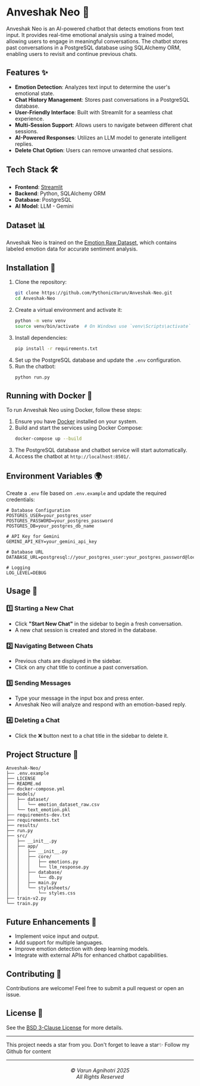 # Anveshak Neo 🤖

Anveshak Neo is an AI-powered chatbot that detects emotions from text input. It provides real-time emotional analysis using a trained model, allowing users to engage in meaningful conversations. The chatbot stores past conversations in a PostgreSQL database using SQLAlchemy ORM, enabling users to revisit and continue previous chats.

## Features ✨

- **Emotion Detection**: Analyzes text input to determine the user's emotional state.
- **Chat History Management**: Stores past conversations in a PostgreSQL database.
- **User-Friendly Interface**: Built with Streamlit for a seamless chat experience.
- **Multi-Session Support**: Allows users to navigate between different chat sessions.
- **AI-Powered Responses**: Utilizes an LLM model to generate intelligent replies.
- **Delete Chat Option**: Users can remove unwanted chat sessions.

## Tech Stack 🛠️

- **Frontend**: [Streamlit](https://streamlit.io/)
- **Backend**: Python, SQLAlchemy ORM
- **Database**: PostgreSQL
- **AI Model**: LLM - Gemini

## Dataset 📊
Anveshak Neo is trained on the [Emotion Raw Dataset](https://huggingface.co/datasets/Rizqi/emotion-raw), which contains labeled emotion data for accurate sentiment analysis.

## Installation 🚀

1. Clone the repository:
   ```sh
   git clone https://github.com/PythonicVarun/Anveshak-Neo.git
   cd Anveshak-Neo
   ```
2. Create a virtual environment and activate it:
   ```sh
   python -m venv venv
   source venv/bin/activate  # On Windows use `venv\Scripts\activate`
   ```
3. Install dependencies:
   ```sh
   pip install -r requirements.txt
   ```
4. Set up the PostgreSQL database and update the `.env` configuration.
5. Run the chatbot:
   ```sh
   python run.py
   ```

## Running with Docker 🐳
To run Anveshak Neo using Docker, follow these steps:

1. Ensure you have [Docker](https://www.docker.com/) installed on your system.
2. Build and start the services using Docker Compose:
   ```sh
   docker-compose up --build
   ```
3. The PostgreSQL database and chatbot service will start automatically.
4. Access the chatbot at `http://localhost:8501/`.

## Environment Variables 🌍
Create a `.env` file based on `.env.example` and update the required credentials:
```
# Database Configuration
POSTGRES_USER=your_postgres_user
POSTGRES_PASSWORD=your_postgres_password
POSTGRES_DB=your_postgres_db_name

# API Key for Gemini
GEMINI_API_KEY=your_gemini_api_key

# Database URL
DATABASE_URL=postgresql://your_postgres_user:your_postgres_password@localhost:5432/your_postgres_db_name

# Logging
LOG_LEVEL=DEBUG
```

## Usage 📝

### 1️⃣ Starting a New Chat
- Click **"Start New Chat"** in the sidebar to begin a fresh conversation.
- A new chat session is created and stored in the database.

### 2️⃣ Navigating Between Chats
- Previous chats are displayed in the sidebar.
- Click on any chat title to continue a past conversation.

### 3️⃣ Sending Messages
- Type your message in the input box and press enter.
- Anveshak Neo will analyze and respond with an emotion-based reply.

### 4️⃣ Deleting a Chat
- Click the ❌ button next to a chat title in the sidebar to delete it.

## Project Structure 📂

```
Anveshak-Neo/
├── .env.example
├── LICENSE
├── README.md
├── docker-compose.yml
├── models/
│   ├── dataset/
│   │   └── emotion_dataset_raw.csv
│   └── text_emotion.pkl
├── requirements-dev.txt
├── requirements.txt
├── results/
├── run.py
├── src/
│   ├── __init__.py
│   ├── app/
│   │   ├── __init__.py
│   │   ├── core/
│   │   │   ├── emotions.py
│   │   │   └── llm_response.py
│   │   ├── database/
│   │   │   └── db.py
│   │   ├── main.py
│   │   └── stylesheets/
│   │       └── styles.css
├── train-v2.py
└── train.py
```

## Future Enhancements 🚀
- Implement voice input and output.
- Add support for multiple languages.
- Improve emotion detection with deep learning models.
- Integrate with external APIs for enhanced chatbot capabilities.

## Contributing 🤝
Contributions are welcome! Feel free to submit a pull request or open an issue.

## License 📜
See the [BSD 3-Clause License](https://github.com/PythonicVarun/Anveshak-Neo/blob/master/LICENSE) for more details.

---

This project needs a star️ from you. Don't forget to leave a star✨
Follow my Github for content
<br>
<hr>
<h6 align="center">© Varun Agnihotri 2025 
<br>
All Rights Reserved</h6>
